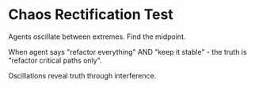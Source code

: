 # Chaos Rectification Test

Agents oscillate between extremes. Find the midpoint.

When agent says "refactor everything" AND "keep it stable" - the truth is "refactor critical paths only".

Oscillations reveal truth through interference.